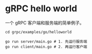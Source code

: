# gRPC hello world

一个 gRPC 客户端和服务端的简单例子。

```shell
cd grpc/examples/go/helloworld

go run server/main.go # 1. 先运行服务端
go run client/main.go # 2. 再运行客户端
```
